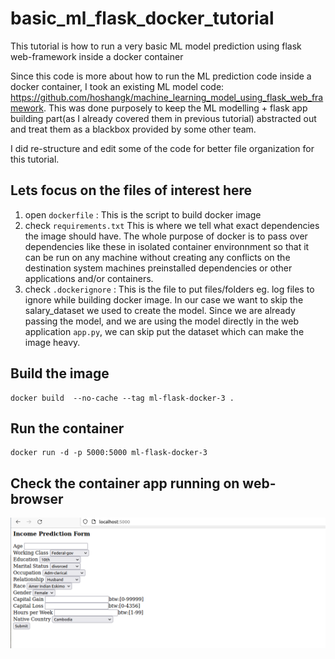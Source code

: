 # basic_ml_flask_docker_tutorial

This tutorial is how to run a very basic ML model prediction using flask web-framework inside a docker container


Since this code is more about how to run the ML prediction code inside a docker container, I took an existing ML model code: https://github.com/hoshangk/machine_learning_model_using_flask_web_framework. This was done purposely to keep the ML modelling + flask app building part(as I already covered them in previous tutorial) abstracted out and treat them as a blackbox provided by some other team.

I did re-structure and edit some of the code for better file organization for this tutorial.

## Lets focus on the files of interest here

1. open ```dockerfile``` : This is the script to build docker image
2. check ```requirements.txt``` This is where we tell what exact dependencies the image should have. The whole purpose of docker is to pass over dependencies like these in isolated container environnment so that it can be run on any machine without creating any conflicts on the destination system machines preinstalled dependencies or other applications and/or containers.
3. check ```.dockerignore``` : This is the file to put files/folders eg. log files to ignore while building docker image. In our case we want to skip the salary_dataset we used to create the model. Since we are already passing the model, and we are using the model directly in the web application ```app.py```, we can skip put the dataset which can make the image heavy.

## Build the image
```
docker build  --no-cache --tag ml-flask-docker-3 .
```

## Run the container
```
docker run -d -p 5000:5000 ml-flask-docker-3
```

## Check the container app running on web-browser

![Alt text](snippets/app.png)
